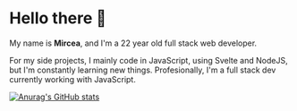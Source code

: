 # Hello there 👋

My name is **Mircea**, and I'm a 22 year old full stack web developer. 

For my side projects, I mainly code in JavaScript, using Svelte and NodeJS, but I'm constantly learning new things. Profesionally, I'm a full stack dev currently working with JavaScript.

[![Anurag's GitHub stats](https://github-readme-stats.vercel.app/api?username=PCRinus)](https://github.com/anuraghazra/github-readme-stats)

<!-- [![Top Langs](https://github-readme-stats.vercel.app/api/top-langs/?username=PCRinus&layout=compact)](https://github.com/anuraghazra/github-readme-stats) -->




<!--
**PCRinus/PCRinus** is a ✨ _special_ ✨ repository because its `README.md` (this file) appears on your GitHub profile.

Here are some ideas to get you started:

- 🔭 I’m currently working on ...
- 🌱 I’m currently learning ...
- 👯 I’m looking to collaborate on ...
- 🤔 I’m looking for help with ...
- 💬 Ask me about ...
- 📫 How to reach me: ...
- 😄 Pronouns: ...
- ⚡ Fun fact: ...
-->

